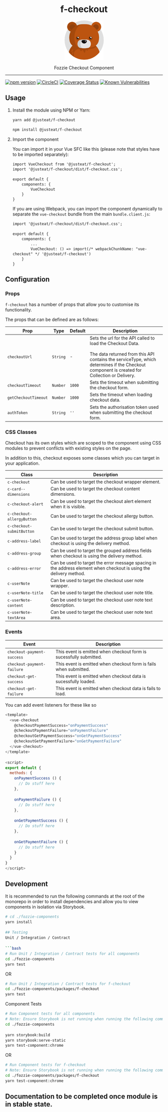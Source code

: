 
<div align="center">
  <h1>f-checkout</h1>

  <img width="125" alt="Fozzie Bear" src="../../bear.png" />

  <p>Fozzie Checkout Component</p>
</div>

---

[![npm version](https://badge.fury.io/js/%40justeat%2Ff-checkout.svg)](https://badge.fury.io/js/%40justeat%2Ff-checkout)
[![CircleCI](https://circleci.com/gh/justeat/fozzie-components.svg?style=svg)](https://circleci.com/gh/justeat/workflows/fozzie-components)
[![Coverage Status](https://coveralls.io/repos/github/justeat/f-checkout/badge.svg)](https://coveralls.io/github/justeat/f-checkout)
[![Known Vulnerabilities](https://snyk.io/test/github/justeat/f-checkout/badge.svg?targetFile=package.json)](https://snyk.io/test/github/justeat/f-checkout?targetFile=package.json)


## Usage

1.  Install the module using NPM or Yarn:

    ```bash
    yarn add @justeat/f-checkout
    ```

    ```bash
    npm install @justeat/f-checkout
    ```

2.  Import the component

    You can import it in your Vue SFC like this (please note that styles have to be imported separately):

    ```
    import VueCheckout from '@justeat/f-checkout';
    import '@justeat/f-checkout/dist/f-checkout.css';

    export default {
        components: {
            VueCheckout
        }
    }
    ```

    If you are using Webpack, you can import the component dynamically to separate the `vue-checkout` bundle from the main `bundle.client.js`:

    ```
    import '@justeat/f-checkout/dist/f-checkout.css';

    export default {
        components: {
            ...
            VueCheckout: () => import(/* webpackChunkName: "vue-checkout" */ '@justeat/f-checkout')
        }
    }

    ```
## Configuration

### Props

`f-checkout` has a number of props that allow you to customise its functionality.

The props that can be defined are as follows:

| Prop  | Type  | Default | Description |
| ----- | ----- | ------- | ----------- |
| `checkoutUrl` | `String` | - | Sets the url for the API called to load the Checkout Data.<br><br>The data returned from this API contains the serviceType, which determines if the Checkout component is created for Collection or Delivery. |
| `checkoutTimeout` | `Number` | `1000` | Sets the timeout when submitting the checkout form. |
| `getCheckoutTimeout` | `Number` | `1000` | Sets the timeout when loading checkout data. |
| `authToken` | `String` | `''` | Sets the authorisation token used when submitting the checkout form. |

### CSS Classes

Checkout has its own styles which are scoped to the component using CSS modules to prevent conflicts with existing styles on the page.

In addition to this, checkout exposes some classes which you can target in your application.

| Class | Description |
| ----- | ----------- |
| `c-checkout` | Can be used to target the checkout wrapper element. |
| `c-card--dimensions` | Can be used to target the checkout content dimensions. |
| `c-checkout-alert`  | Can be used to target the checkout alert element when it is visible. |
| `c-checkout-allergyButton` | Can be used to target the checkout allergy button. |
| `c-checkout-submitButton` | Can be used to target the checkout submit button. |
| `c-address-label` | Can be used to target the address group label when checkout is using the delivery method. |
| `c-address-group` | Can be used to target the grouped address fields when checkout is using the delivery method. |
| `c-address-error` | Can be used to target the error message spacing in the address element when checkout is using the delivery method. |
| `c-userNote` | Can be used to target the checkout user note wrapper. |
| `c-userNote-title` | Can be used to target the checkout user note title. |
| `c-userNote-content` | Can be used to target the checkout user note text description. |
| `c-userNote-textArea` | Can be used to target the checkout user note text area. |

### Events

| Event | Description |
| ----- | ----------- |
| `checkout-payment-success` | This event is emitted when checkout form is sucessfully submitted. |
| `checkout-payment-failure` | This event is emitted when checkout form is fails when submitted. |
| `checkout-get-success` | This event is emitted when checkout data is sucessfully loaded.  |
| `checkout-get-failure` | This event is emitted when checkout data is fails to load. |

You can add event listeners for these like so

```js
<template>
  <vue-checkout
    @checkoutPaymentSuccess="onPaymentSuccess"
    @checkoutPaymentFailure="onPaymentFailure"
    @checkoutGetPaymentSuccess="onGetPaymentSuccess"
    @checkoutGetPaymentFailure="onGetPaymentFailure"
  </vue-checkout>
</template>

<script>
export default {
  methods: {
    onPaymentSuccess () {
      // Do stuff here
    },

    onPaymentFailure () {
      // Do stuff here
    },

    onGetPaymentSuccess () {
      // Do stuff here
    },

    onGetPaymentFailure () {
      // Do stuff here
    }
  }
}
</script>
```
## Development
It is recommended to run the following commands at the root of the monorepo in order to install dependencies and allow you to view components in isolation via Storybook.

```bash
# cd ./fozzie-components
yarn install

## Testing
Unit / Integration / Contract

```bash
# Run Unit / Integration / Contract tests for all components
cd ./fozzie-components
yarn test
```

OR

```bash
# Run Unit / Integration / Contract tests for f-checkout
cd ./fozzie-components/packages/f-checkout
yarn test
```

Component Tests
```bash
# Run Component tests for all components
# Note: Ensure Storybook is not running when running the following commands
cd ./fozzie-components

yarn storybook:build
yarn storybook:serve-static
yarn test-component:chrome
```

OR

```bash
# Run Component tests for f-checkout
# Note: Ensure Storybook is not running when running the following commands
cd ./fozzie-components/packages/f-checkout
yarn test-component:chrome
```
## Documentation to be completed once module is in stable state.
